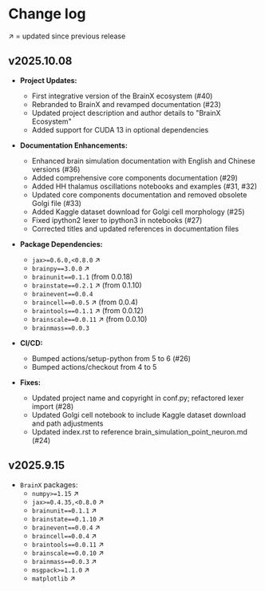 # Change log

↗️ = updated since previous release


## v2025.10.08
- **Project Updates:**
  - First integrative version of the BrainX ecosystem (#40)
  - Rebranded to BrainX and revamped documentation (#23)
  - Updated project description and author details to "BrainX Ecosystem"
  - Added support for CUDA 13 in optional dependencies

- **Documentation Enhancements:**
  - Enhanced brain simulation documentation with English and Chinese versions (#36)
  - Added comprehensive core components documentation (#29)
  - Added HH thalamus oscillations notebooks and examples (#31, #32)
  - Updated core components documentation and removed obsolete Golgi file (#33)
  - Added Kaggle dataset download for Golgi cell morphology (#25)
  - Fixed ipython2 lexer to ipython3 in notebooks (#27)
  - Corrected titles and updated references in documentation files

- **Package Dependencies:**
  - `jax>=0.6.0,<0.8.0` ↗️
  - `brainpy==3.0.0` ↗️
  - `brainunit==0.1.1` (from 0.0.18)
  - `brainstate==0.2.1` ↗️ (from 0.1.10)
  - `brainevent==0.0.4`
  - `braincell==0.0.5` ↗️ (from 0.0.4)
  - `braintools==0.1.1` ↗️ (from 0.0.12)
  - `brainscale==0.0.11` ↗️ (from 0.0.10)
  - `brainmass==0.0.3`

- **CI/CD:**
  - Bumped actions/setup-python from 5 to 6 (#26)
  - Bumped actions/checkout from 4 to 5

- **Fixes:**
  - Updated project name and copyright in conf.py; refactored lexer import (#28)
  - Updated Golgi cell notebook to include Kaggle dataset download and path adjustments
  - Updated index.rst to reference brain_simulation_point_neuron.md (#24)

## v2025.9.15
- `BrainX` packages: 
  - `numpy>=1.15` ️↗️ 
  - `jax>=0.4.35,<0.8.0` ↗️ 
  - `brainunit==0.1.1` ↗️
  - `brainstate==0.1.10` ↗️
  - `brainevent==0.0.4` ↗️
  - `braincell==0.0.4` ↗️
  - `braintools==0.0.11` ↗️
  - `brainscale==0.0.10` ↗️
  - `brainmass==0.0.3` ↗️
  - `msgpack>=1.1.0` ↗️
  - `matplotlib` ↗️

